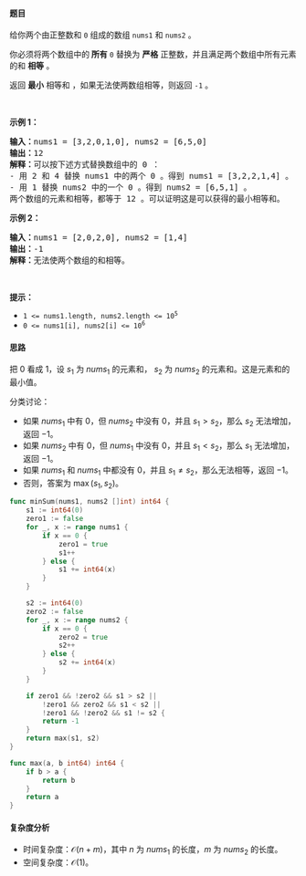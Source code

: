 #### 题目

<p>给你两个由正整数和 <code>0</code> 组成的数组 <code>nums1</code> 和 <code>nums2</code> 。</p>

<p>你必须将两个数组中的<strong> 所有</strong> <code>0</code> 替换为 <strong>严格</strong> 正整数，并且满足两个数组中所有元素的和 <strong>相等</strong> 。</p>

<p>返回 <strong>最小</strong> 相等和 ，如果无法使两数组相等，则返回 <code>-1</code><em> </em>。</p>

<p> </p>

<p><strong class="example">示例 1：</strong></p>

<pre>
<strong>输入：</strong>nums1 = [3,2,0,1,0], nums2 = [6,5,0]
<strong>输出：</strong>12
<strong>解释：</strong>可以按下述方式替换数组中的 0 ：
- 用 2 和 4 替换 nums1 中的两个 0 。得到 nums1 = [3,2,2,1,4] 。
- 用 1 替换 nums2 中的一个 0 。得到 nums2 = [6,5,1] 。
两个数组的元素和相等，都等于 12 。可以证明这是可以获得的最小相等和。
</pre>

<p><strong class="example">示例 2：</strong></p>

<pre>
<strong>输入：</strong>nums1 = [2,0,2,0], nums2 = [1,4]
<strong>输出：</strong>-1
<strong>解释：</strong>无法使两个数组的和相等。
</pre>

<p> </p>

<p><strong>提示：</strong></p>

<ul>
	<li><code>1 <= nums1.length, nums2.length <= 10<sup>5</sup></code></li>
	<li><code>0 <= nums1[i], nums2[i] <= 10<sup>6</sup></code></li>
</ul>

#### 思路

把 $0$ 看成 $1$，设 $s_1$ 为 $\textit{nums}_1$ 的元素和，
$s_2$ 为 $\textit{nums}_2$ 的元素和。这是元素和的最小值。

分类讨论：

- 如果 $\textit{nums}_1$ 中有 $0$，但 $\textit{nums}_2$ 中没有 $0$，并且 $s_1 > s_2$，那么 $s_2$ 无法增加，返回 $-1$。
- 如果 $\textit{nums}_2$ 中有 $0$，但 $\textit{nums}_1$ 中没有 $0$，并且 $s_1 < s_2$，那么 $s_1$ 无法增加，返回 $-1$。
- 如果 $\textit{nums}_1$ 和 $\textit{nums}_1$ 中都没有 $0$，并且 $s_1 \ne s_2$，那么无法相等，返回 $-1$。
- 否则，答案为 $\max(s_1,s_2)$。

```go  
func minSum(nums1, nums2 []int) int64 {
	s1 := int64(0)
	zero1 := false
	for _, x := range nums1 {
		if x == 0 {
			zero1 = true
			s1++
		} else {
			s1 += int64(x)
		}
	}

	s2 := int64(0)
	zero2 := false
	for _, x := range nums2 {
		if x == 0 {
			zero2 = true
			s2++
		} else {
			s2 += int64(x)
		}
	}

	if zero1 && !zero2 && s1 > s2 ||
		!zero1 && zero2 && s1 < s2 ||
		!zero1 && !zero2 && s1 != s2 {
		return -1
	}
	return max(s1, s2)
}

func max(a, b int64) int64 {
	if b > a {
		return b
	}
	return a
}
```

#### 复杂度分析

- 时间复杂度：$\mathcal{O}(n+m)$，其中 $n$ 为 $\textit{nums}_1$ 的长度，$m$ 为 $\textit{nums}_2$ 的长度。
- 空间复杂度：$\mathcal{O}(1)$。
